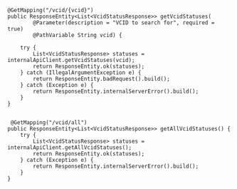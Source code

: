 
    @GetMapping("/vcid/{vcid}")
    public ResponseEntity<List<VcidStatusResponse>> getVcidStatuses(
            @Parameter(description = "VCID to search for", required = true)
            @PathVariable String vcid) {
        
        try {
            List<VcidStatusResponse> statuses = internalApiClient.getVcidStatuses(vcid);
            return ResponseEntity.ok(statuses);
        } catch (IllegalArgumentException e) {
            return ResponseEntity.badRequest().build();
        } catch (Exception e) {
            return ResponseEntity.internalServerError().build();
        }
    }


     @GetMapping("/vcid/all")
    public ResponseEntity<List<VcidStatusResponse>> getAllVcidStatuses() {
        try {
            List<VcidStatusResponse> statuses = internalApiClient.getAllVcidStatuses();
            return ResponseEntity.ok(statuses);
        } catch (Exception e) {
            return ResponseEntity.internalServerError().build();
        }
    }
